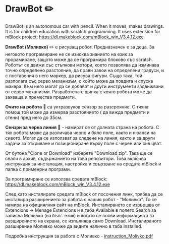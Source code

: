 # DrawBot  :pencil2:

DrawBot is an autonomous car with pencil. When it moves, makes drawings. It is for children education with scratch programming.
It uses extension for mBlock project: https://dl.makeblock.com/mBlock_win_V3.4.12.exe 

**DrawBot (Моливко)**  :pencil2: e рисуващ робот. Предназначен е за деца. За неговото програмиране не се изисква знанието на език за прорамиране, защото може да се програмира блоково със scratch. Роботът се движи със стъпкови мотори, което позволява да изминава точно определено разстояние, да прави завои на определени градуси, и с поставения в него маркер, да рисува фигури. Също така, той разполага със серво механизъм, с който може да повдига и спуска макера.  Към него могат да се добавят и други инструменти задвижвани от серво механизми. Разработена е щипка с която робота може да захваща и премества предмети.

**Очите на робота** :eyes: са ултразвуков сензор за разсрояние. С тяхна помощ той може да измерва разстоянието ( да вижда предмети и стени) пред него до 35см.

**Сензри за черна линия**  :flashlight: - намират се от долната страна на робота. С тях робота може да различава черно и бяло поле, както и нюанси на сивото. Могат да се използват за следене на линия, както и за други задачи за откриване и позициониране върху поле с  черен или сив цват.

От бутона "Clone or Download" изберете "Download zip". Така ще се свали в архив, съдържанието на това репозитори.
Това включва инструкция за инсталация, настройка и свързване на средата mBlock и папка с применрни програми.

За програмиране се използва средата  mBlock: https://dl.makeblock.com/mBlock_win_V3.4.12.exe

След като инсталирате средата mBlock от посочения линк, трябва да се инсталира разширението за работа с нашия робот - "Моливко". То се намира на официялния сайт на mBlock. Инсталирането се извършва от  Extencions -> Menage Extencions и в таба Available  в полето Search за записва Моливко (на бълг. език) и когато се появи информацията за разщирението на екрана, се изпълнява само Download. Инсталираното разширение Моливко може да видите налично в таба Installed.

Подробна инструкция за работа с Моливко - [instruction_Molivko.pdf](https://github.com/BitElectronics/DrawBot/blob/master/inctriction_Molivko.pdf)
